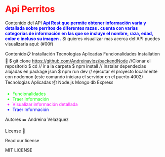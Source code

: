 <h1 style="color: #f00">Api Perritos</h1>
<p>Contenido del API <b style="color: #00f">Api Rest que permite obtener información varia y detallada sobre perritos de diferentes razas . cuenta con varias categorias de información en las que se incluye el nombre, raza, edad, color e incluso su imagen .</b> Si quieres visualizar mas acerca del API puedes visualizarla aqui: (#00f)</p>

  

Contenido📋
Installación
Tecnologias Aplicadas
Funcionalidades
Installation 🔧
$ git clone https://github.com/Andreinavlqz/backendNode //Clonar el repositorio
$ cd // ir a la carpeta
$ npm install // instalar dependecias alojadas en package json
$ npm run dev // ejecutar el proyecto localmente con nodemon (este comando iniciara el servidor en el puerto 4002)
Tecnologias Aplicadas 📦
Node.js
Mongo db
Express
<ul>
<li style="color: #0f0">Funcionalidades</li>
  <li style="color: #0f0">Traer Información</li>
  <li style="color: #f0f">Visualizar información detallada</li>
  <li style="color: #00f">Traer Información</li>
</ul>



Autores ✒️
Andreina Velazquez 

License 📄

Read our license

MIT LICENSE


